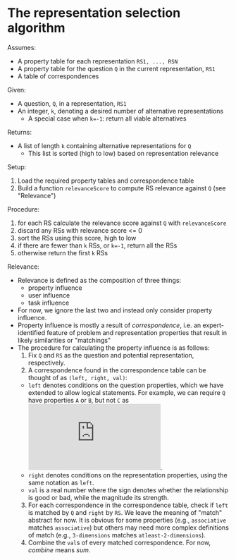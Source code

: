 # The representation selection algorithm

Assumes:
 - A property table for each representation `RS1, ..., RSN`
 - A property table for the question `Q` in the current representation, `RS1`
 - A table of correspondences

Given:
 - A question, `Q`, in a representation, `RS1`
 - An integer, `k`, denoting a desired number of alternative representations
    * A special case when `k=-1`: return all viable alternatives

Returns:
 - A list of length `k` containing alternative representations for `Q`
    * This list is sorted (high to low) based on representation relevance

Setup:
1. Load the required property tables and correspondence table
2. Build a function `relevanceScore` to compute RS relevance against `Q` (see "Relevance")

Procedure:
1. for each RS calculate the relevance score against `Q` with `relevanceScore`
2. discard any RSs with relevance score <= 0
3. sort the RSs using this score, high to low
4. if there are fewer than `k` RSs, or `k=-1`, return all the RSs
5. otherwise return the first `k` RSs

Relevance:
 - Relevance is defined as the composition of three things:
    * property influence
    * user influence
    * task influence
 - For now, we ignore the last two and instead only consider property influence.
 - Property influence is mostly a result of *correspondence*, i.e. an expert-identified feature of problem and representation properties that result in likely similarities or "matchings"
 - The procedure for calculating the property influence is as follows:
   1. Fix `Q` and `RS` as the question and potential representation, respectively.
   2. A correspondence found in the correspondence table can be thought of as `(left, right, val)`:
    * `left` denotes conditions on the question properties, which we have extended to allow logical statements. For example, we can require `Q` have properties `A` or `B`, but not `C` as ![(A \/ B) /\ -C](https://latex.codecogs.com/gif.latex?%28A%20%5Clor%20B%29%20%5Cland%20%5Clnot%20C).
    * `right` denotes conditions on the representation properties, using the same notation as `left`.
    * `val` is a real number where the sign denotes whether the relationship is good or bad, while the magnitude its strength.
   3. For each correspondence in the correspondence table, check if `left` is matched by `Q` and `right` by `RS`. We leave the meaning of "match" abstract for now. It is obvious for some properties (e.g., `associative` matches `associative`) but others may need more complex definitions of match (e.g., `3-dimensions` matches `atleast-2-dimensions`).
   4. Combine the `val`s of every matched correspondence. For now, *combine* means *sum*.
